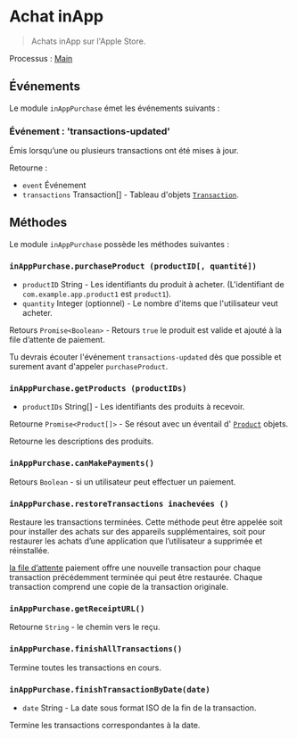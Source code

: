 # Achat inApp

> Achats inApp sur l'Apple Store.

Processus : [Main](../glossary.md#main-process)

## Événements

Le module `inAppPurchase` émet les événements suivants :

### Événement : 'transactions-updated'

Émis lorsqu’une ou plusieurs transactions ont été mises à jour.

Retourne :

* `event` Événement
* `transactions` Transaction[] - Tableau d'objets [`Transaction`](structures/transaction.md).

## Méthodes

Le module `inAppPurchase` possède les méthodes suivantes :

### `inAppPurchase.purchaseProduct (productID[, quantité])`

* `productID` String - Les identifiants du produit à acheter. (L'identifiant de `com.example.app.product1` est `product1`).
* `quantity` Integer (optionnel) - Le nombre d'items que l'utilisateur veut acheter.

Retours `Promise<Boolean>` - Retours `true` le produit est valide et ajouté à la file d’attente de paiement.

Tu devrais écouter l'événement `transactions-updated` dès que possible et surement avant d'appeler `purchaseProduct`.

### `inAppPurchase.getProducts (productIDs)`

* `productIDs` String[] - Les identifiants des produits à recevoir.

Retourne `Promise<Product[]>` - Se résout avec un éventail d' [`Product`](structures/product.md) objets.

Retourne les descriptions des produits.

### `inAppPurchase.canMakePayments()`

Retours `Boolean` - si un utilisateur peut effectuer un paiement.

### `inAppPurchase.restoreTransactions inachevées ()`

Restaure les transactions terminées. Cette méthode peut être appelée soit pour installer des achats sur des appareils supplémentaires, soit pour restaurer les achats d’une application que l’utilisateur a supprimée et réinstallée.

[la file d’attente](https://developer.apple.com/documentation/storekit/skpaymentqueue?language=objc) paiement offre une nouvelle transaction pour chaque transaction précédemment terminée qui peut être restaurée. Chaque transaction comprend une copie de la transaction originale.

### `inAppPurchase.getReceiptURL()`

Retourne `String` - le chemin vers le reçu.

### `inAppPurchase.finishAllTransactions()`

Termine toutes les transactions en cours.

### `inAppPurchase.finishTransactionByDate(date)`

* `date` String - La date sous format ISO de la fin de la transaction.

Termine les transactions correspondantes à la date.
